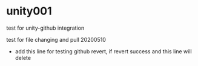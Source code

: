 # unity001
test for unity-github integration

test for file changing and pull 20200510
- add this line for testing github revert, if revert success and this line will delete
